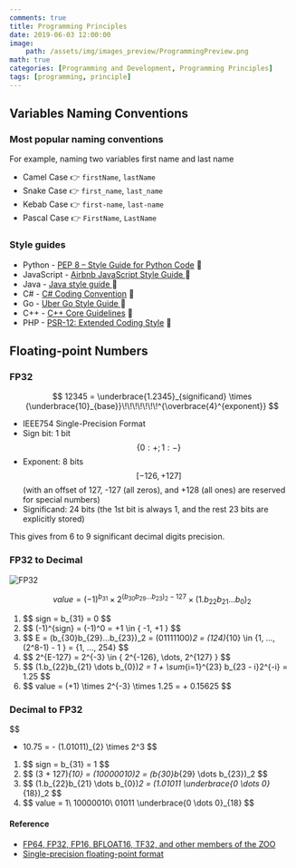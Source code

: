 ```yaml
---
comments: true
title: Programming Principles
date: 2019-06-03 12:00:00
image:
    path: /assets/img/images_preview/ProgrammingPreview.png
math: true
categories: [Programming and Development, Programming Principles]
tags: [programming, principle]
---
```


## Variables Naming Conventions

### Most popular naming conventions

For example, naming two variables first name and last name

- Camel Case :point_right: `firstName`, `lastName`
- Snake Case :point_right: `first_name`, `last_name`
- Kebab Case :point_right: `first-name`, `last-name`
- Pascal Case :point_right: `FirstName`, `LastName`

### Style guides

- Python - [PEP 8 – Style Guide for Python Code](https://peps.python.org/pep-0008/) :link: 
- JavaScript - [Airbnb JavaScript Style Guide ](https://github.com/airbnb/javascript):link: 
- Java - [Java style guide ](https://www.cs.cornell.edu/courses/JavaAndDS/JavaStyle.html):link: 
- C# - [C# Coding Convention](https://docs.microsoft.com/en-us/dotnet/csharp/fundamentals/coding-style/coding-conventions) :link: 
- Go - [Uber Go Style Guide ](https://github.com/uber-go/guide/blob/master/style.md):link: 
- C++ - [C++ Core Guidelines](https://isocpp.github.io/CppCoreGuidelines/CppCoreGuidelines) :link: 
- PHP - [PSR-12: Extended Coding Style](https://www.php-fig.org/psr/psr-12/) :link: 

## Floating-point Numbers

### FP32

$$
12345 = \underbrace{1.2345}_{significand} \times {\underbrace{10}_{base}}\!\!\!\!\!\!\!^{\overbrace{4}^{exponent}}
$$

- IEEE754 Single-Precision Format 
- Sign bit: 1 bit $$ \{ 0: +; 1: - \} $$
- Exponent: 8 bits $$ [-126, +127] $$ (with an offset of 127, -127 (all zeros), and +128 (all ones) are reserved for special numbers)
- Significand: 24 bits (the 1st bit is always 1, and the rest 23 bits are explicitly stored)

This gives from 6 to 9 significant decimal digits precision.

### FP32 to Decimal

![FP32](https://upload.wikimedia.org/wikipedia/commons/thumb/d/d2/Float_example.svg/1180px-Float_example.svg.png)

$$
value = (-1)^{b_{31}} \times 2^{(b_{30}b_{29} \dots b_{23})_2 - 127} \times (1.b_{22}b_{21} \dots b_{0})_2
$$

1. \$$ sign = b_{31} = 0 $$
2. \$$ (-1)^{sign} = (-1)^0 = +1 \in \{ -1, +1 \} $$
3. \$$ E = (b_{30}b_{29}...b_{23})_2 = (01111100)_2 = (124)_{10} \in \{1, ..., (2^8-1) - 1 \} = \{1, ..., 254\} $$
4. \$$ 2^{E-127} = 2^{-3} \in \{ 2^{-126}, \dots, 2^{127} \} $$
5. \$$ (1.b_{22}b_{21} \dots b_{0})_2 = 1 + \sum_{i=1}^{23} b_{23 - i}2^{-i} = 1.25 $$
6. \$$ value = (+1) \times 2^{-3} \times 1.25 = + 0.15625 $$

### Decimal to FP32

$$
- 10.75 = - (1.01011)_{2} \times 2^3
$$

1. \$$ sign = b_{31} = 1 $$
2. \$$ (3 + 127)_{10} = (10000010)_2 = (b_{30}b_{29} \dots b_{23})_2 $$
3. \$$ (1.b_{22}b_{21} \dots b_{0})_2 = (1.01011 \underbrace{0 \dots 0}_{18})_2 $$
4. \$$ value = 1\ 10000010\ 01011 \underbrace{0 \dots 0}_{18} $$

#### Reference

- [FP64, FP32, FP16, BFLOAT16, TF32, and other members of the ZOO](https://moocaholic.medium.com/fp64-fp32-fp16-bfloat16-tf32-and-other-members-of-the-zoo-a1ca7897d407)
- [Single-precision floating-point format](https://en.wikipedia.org/wiki/Single-precision_floating-point_format)
